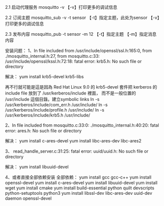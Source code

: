 2.1 启动代理服务
mosquitto -v
    【-v】打印更多的调试信息

2.2 订阅主题
mosquitto_sub -v -t sensor
    【-t】指定主题，此处为sensor
    【-v】打印更多的调试信息

2.3 发布内容
mosquitto_pub -t sensor  -m 12
    【-t】指定主题
    【-m】指定消息内容


安装问题：
1、In file included from /usr/include/openssl/ssl.h:165:0,
                 from ./mosquitto_internal.h:27,
                 from mosquitto.c:33:
/usr/include/openssl/kssl.h:72:18: fatal error: krb5.h: No such file or directory

解决：
yum install krb5-devel krb5-libs

再不行就可能是這是因為 Red Hat Linux 9.0 的 krb5-devel 套件把 kerberos 的 include file 放到了 /usr/kerberos/include 裡面，
而不是一般位置的 /usr/include 這個目錄。建立symbolic links
ln -s /usr/kerberos/include/com_err.h /usr/include/ 
ln -s /usr/kerberos/include/profile.h /usr/include/ 
ln -s /usr/kerberos/include/krb5.h /usr/include/

2、In file included from mosquitto.c:33:0:
./mosquitto_internal.h:40:20: fatal error: ares.h: No such file or directory

解决：
yum install c-ares-devel
yum install libc-ares-dev libc-ares2
                                       
3、
read_handle_server.c:31:25: fatal error: uuid/uuid.h: No such file or directory

解决：
 yum install libuuid-devel
 
4、或者直接全部依赖安装
全部依赖：
yum install gcc gcc-c++
yum install openssl-devel
yum install c-ares-devel
yum install libuuid-devel
yum install wget
yum install cmake
yum install build-essential python quilt devscripts python-setuptools python3 
yum install libssl-dev libc-ares-dev uuid-dev daemon openssl-devel


